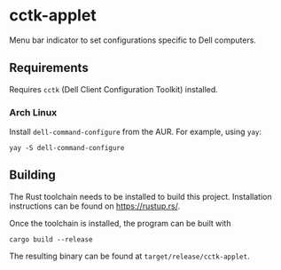 # cctk-applet

Menu bar indicator to set configurations specific to Dell computers.

## Requirements

Requires `cctk` (Dell Client Configuration Toolkit) installed.

### Arch Linux

Install `dell-command-configure` from the AUR. For example, using `yay`:

```
yay -S dell-command-configure
```

## Building

The Rust toolchain needs to be installed to build this project.
Installation instructions can be found on https://rustup.rs/.

Once the toolchain is installed, the program can be built with

```
cargo build --release
```

The resulting binary can be found at `target/release/cctk-applet`.
